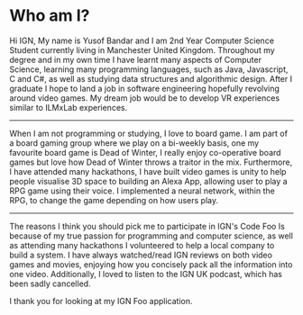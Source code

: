 # Who am I?

Hi IGN,
My name is Yusof Bandar and I am 2nd Year Computer Science Student currently living in Manchester United Kingdom. Throughout my degree and in my own time I have learnt many aspects of Computer Science, learning many programming languages, such as Java, Javascript, C and C#, as well as studying data structures and algorithmic design. After I graduate I hope to land a job in software engineering hopefully revolving around video games. My dream job would be to develop VR experiences similar to ILMxLab experiences.

***

When I am not programming or studying, I love to board game. I am part of a board gaming group where we play on a bi-weekly basis, one my favourite board game is Dead of Winter, I really enjoy co-operative board games but love how Dead of Winter throws a traitor in the mix.  Furthermore, I have attended many hackathons, I have built video games is unity to help people visualise 3D space to building an Alexa App, allowing user to play a RPG game using their voice. I implemented a neural network, within the RPG, to change the game depending on how users play.
***

The reasons I think you should pick me to participate in IGN's Code Foo Is because of my true passion for programming and computer science, as well as attending many hackathons I volunteered to help a local company to build a system. I have always watched/read IGN reviews on both video games and movies, enjoying how you concisely pack all the information into one video. Additionally, I loved to listen to the IGN UK podcast, which has been sadly cancelled.

I thank you for looking at my IGN Foo application.           
